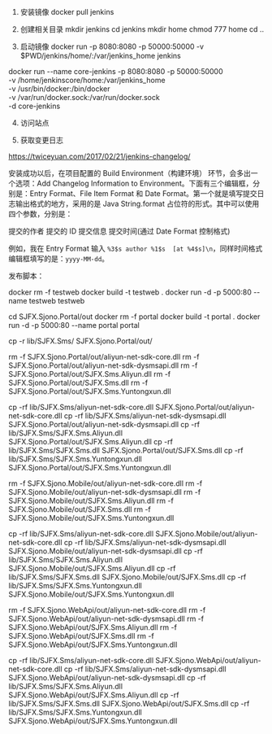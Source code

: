 1. 安装镜像
   docker pull jenkins

2. 创建相关目录
   mkdir jenkins
   cd jenkins
   mkdir home
   chmod 777 home
   cd ..

3. 启动镜像
   docker run -p 8080:8080 -p 50000:50000 -v $PWD/jenkins/home/:/var/jenkins_home jenkins

docker run --name core-jenkins -p 8080:8080 -p 50000:50000 \
 -v /home/jenkinscore/home:/var/jenkins_home \
 -v /usr/bin/docker:/bin/docker \
 -v /var/run/docker.sock:/var/run/docker.sock \
 -d core-jenkins

4. 访问站点

5. 获取变更日志

https://twiceyuan.com/2017/02/21/jenkins-changelog/

安装成功以后，在项目配置的 Build Environment（构建环境） 环节，会多出一个选项：Add Changelog Information to Environment。下面有三个编辑框，分别是：Entry Format、File Item Format 和 Date Format。第一个就是填写提交日志输出格式的地方，采用的是 Java String.format 占位符的形式。其中可以使用四个参数，分别是：

提交的作者
提交的 ID
提交信息
提交时间(通过 Date Format 控制格式)

例如，我在 Entry Format 输入 `%3$s author %1$s  [at %4$s]\n`，同样时间格式编辑框填写的是：`yyyy-MM-dd`。




发布脚本：

<!-- rm -rf $PWD/app
dotnet restore
dotnet publish /nologo
mkdir app
cp Dockerfile $PWD/app
cp $PWD/bin/Debug/netcoreapp2.0/publish/*.*  $PWD/app
cd app -->

docker rm -f testweb
docker build -t testweb .
docker run -d -p 5000:80 --name testweb testweb

<!-- docker run -d -p 5000:5000 testweb -->

cd SJFX.Sjono.Portal/out
docker rm -f portal
docker build -t portal .
docker run -d -p 5000:80 --name portal portal

cp -r lib/SJFX.Sms/ SJFX.Sjono.Portal/out/

rm -f SJFX.Sjono.Portal/out/aliyun-net-sdk-core.dll
rm -f SJFX.Sjono.Portal/out/aliyun-net-sdk-dysmsapi.dll
rm -f SJFX.Sjono.Portal/out/SJFX.Sms.Aliyun.dll
rm -f SJFX.Sjono.Portal/out/SJFX.Sms.dll
rm -f SJFX.Sjono.Portal/out/SJFX.Sms.Yuntongxun.dll

cp -rf lib/SJFX.Sms/aliyun-net-sdk-core.dll SJFX.Sjono.Portal/out/aliyun-net-sdk-core.dll
cp -rf lib/SJFX.Sms/aliyun-net-sdk-dysmsapi.dll SJFX.Sjono.Portal/out/aliyun-net-sdk-dysmsapi.dll
cp -rf lib/SJFX.Sms/SJFX.Sms.Aliyun.dll SJFX.Sjono.Portal/out/SJFX.Sms.Aliyun.dll
cp -rf lib/SJFX.Sms/SJFX.Sms.dll SJFX.Sjono.Portal/out/SJFX.Sms.dll
cp -rf lib/SJFX.Sms/SJFX.Sms.Yuntongxun.dll SJFX.Sjono.Portal/out/SJFX.Sms.Yuntongxun.dll

rm -f SJFX.Sjono.Mobile/out/aliyun-net-sdk-core.dll
rm -f SJFX.Sjono.Mobile/out/aliyun-net-sdk-dysmsapi.dll
rm -f SJFX.Sjono.Mobile/out/SJFX.Sms.Aliyun.dll
rm -f SJFX.Sjono.Mobile/out/SJFX.Sms.dll
rm -f SJFX.Sjono.Mobile/out/SJFX.Sms.Yuntongxun.dll

cp -rf lib/SJFX.Sms/aliyun-net-sdk-core.dll SJFX.Sjono.Mobile/out/aliyun-net-sdk-core.dll
cp -rf lib/SJFX.Sms/aliyun-net-sdk-dysmsapi.dll SJFX.Sjono.Mobile/out/aliyun-net-sdk-dysmsapi.dll
cp -rf lib/SJFX.Sms/SJFX.Sms.Aliyun.dll SJFX.Sjono.Mobile/out/SJFX.Sms.Aliyun.dll
cp -rf lib/SJFX.Sms/SJFX.Sms.dll SJFX.Sjono.Mobile/out/SJFX.Sms.dll
cp -rf lib/SJFX.Sms/SJFX.Sms.Yuntongxun.dll SJFX.Sjono.Mobile/out/SJFX.Sms.Yuntongxun.dll

rm -f SJFX.Sjono.WebApi/out/aliyun-net-sdk-core.dll
rm -f SJFX.Sjono.WebApi/out/aliyun-net-sdk-dysmsapi.dll
rm -f SJFX.Sjono.WebApi/out/SJFX.Sms.Aliyun.dll
rm -f SJFX.Sjono.WebApi/out/SJFX.Sms.dll
rm -f SJFX.Sjono.WebApi/out/SJFX.Sms.Yuntongxun.dll

cp -rf lib/SJFX.Sms/aliyun-net-sdk-core.dll SJFX.Sjono.WebApi/out/aliyun-net-sdk-core.dll
cp -rf lib/SJFX.Sms/aliyun-net-sdk-dysmsapi.dll SJFX.Sjono.WebApi/out/aliyun-net-sdk-dysmsapi.dll
cp -rf lib/SJFX.Sms/SJFX.Sms.Aliyun.dll SJFX.Sjono.WebApi/out/SJFX.Sms.Aliyun.dll
cp -rf lib/SJFX.Sms/SJFX.Sms.dll SJFX.Sjono.WebApi/out/SJFX.Sms.dll
cp -rf lib/SJFX.Sms/SJFX.Sms.Yuntongxun.dll SJFX.Sjono.WebApi/out/SJFX.Sms.Yuntongxun.dll
